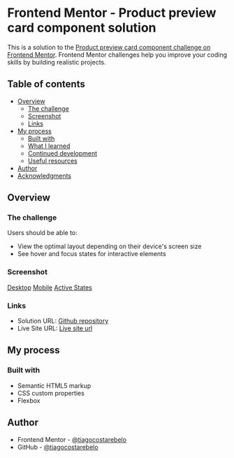 # Frontend Mentor - Product preview card component solution

This is a solution to the [Product preview card component challenge on Frontend Mentor](https://www.frontendmentor.io/challenges/product-preview-card-component-GO7UmttRfa). Frontend Mentor challenges help you improve your coding skills by building realistic projects. 

## Table of contents

- [Overview](#overview)
  - [The challenge](#the-challenge)
  - [Screenshot](#screenshot)
  - [Links](#links)
- [My process](#my-process)
  - [Built with](#built-with)
  - [What I learned](#what-i-learned)
  - [Continued development](#continued-development)
  - [Useful resources](#useful-resources)
- [Author](#author)
- [Acknowledgments](#acknowledgments)


## Overview

### The challenge

Users should be able to:

- View the optimal layout depending on their device's screen size
- See hover and focus states for interactive elements

### Screenshot

[Desktop](./screenshots/desktop.png)
[Mobile](./screenshots/mobile.png)
[Active States](./screenshots/active-states.png)


### Links

- Solution URL: [Github repository](https://github.com/tiagocostarebelo/frontendmentor/tree/main/11.product-preview-card-component-main)
- Live Site URL: [Live site url](https://magical-sherbet-515718.netlify.app/)

## My process

### Built with

- Semantic HTML5 markup
- CSS custom properties
- Flexbox

## Author

- Frontend Mentor - [@tiagocostarebelo](https://www.frontendmentor.io/profile/tiagocostarebelo)
- GitHub - [@tiagocostarebelo](https://www.github.com/tiagocostarebelo)


